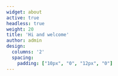 ```yaml
---
widget: about
active: true
headless: true
weight: 20
title: 'Hi and welcome'
author: admin
design:
  columns: '2'
  spacing:
    padding: ["10px", "0", "12px", "0"]
---
```


